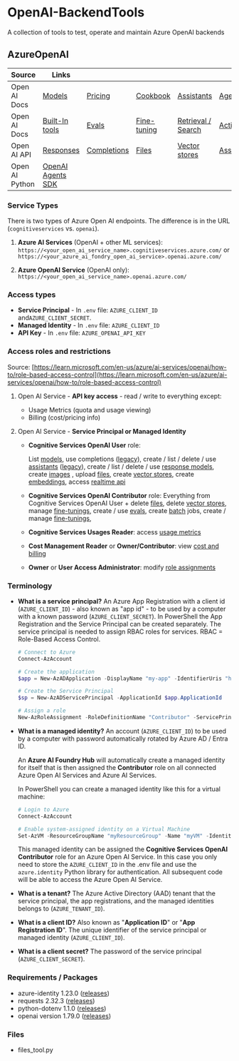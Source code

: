 # OpenAI-BackendTools
A collection of tools to test, operate and maintain Azure OpenAI backends

## AzureOpenAI

| Source         | Links                                                        |                                                              |                                                              |                                                              |                                                              |
| -------------- | ------------------------------------------------------------ | ------------------------------------------------------------ | ------------------------------------------------------------ | ------------------------------------------------------------ | ------------------------------------------------------------ |
| Open AI Docs   | [Models](https://platform.openai.com/docs/models)            | [Pricing](https://platform.openai.com/docs/pricing)          | [Cookbook](https://cookbook.openai.com/)                     | [Assistants](https://platform.openai.com/docs/assistants/overview) | [Agents](https://platform.openai.com/docs/guides/agents)     |
| Open AI Docs   | [Built-In tools](https://platform.openai.com/docs/guides/agents) | [Evals](https://platform.openai.com/docs/guides/evals)       | [Fine-tuning](https://platform.openai.com/docs/guides/fine-tuning) | [Retrieval / Search](https://platform.openai.com/docs/guides/retrieval) | [Actions](https://platform.openai.com/docs/actions/introduction) |
| Open AI API    | [Responses](https://platform.openai.com/docs/api-reference/responses) | [Completions](https://platform.openai.com/docs/api-reference/chat) | [Files](https://platform.openai.com/docs/api-reference/files) | [Vector stores](https://platform.openai.com/docs/api-reference/vector-stores) | [Assistants](https://platform.openai.com/docs/api-reference/assistants) |
| Open AI Python | [OpenAI Agents SDK](https://openai.github.io/openai-agents-python/) |                                                              |                                                              |                                                              |                                                              |



### Service Types

There is two types of Azure Open AI endpoints. The difference is in the URL (`cognitiveservices` vs. `openai`).

1) **Azure AI Services** (OpenAI + other ML services): `https://<your_open_ai_service_name>.cognitiveservices.azure.com/`
   or
   `https://<your_azure_ai_fondry_open_ai_service>.openai.azure.com/`

2) **Azure OpenAI Service** (OpenAI only):
   `https://<your_open_ai_service_name>.openai.azure.com/`

### Access types

- **Service Principal** - In `.env` file:  `AZURE_CLIENT_ID` and`AZURE_CLIENT_SECRET`.
- **Managed Identity**  - In `.env` file:  `AZURE_CLIENT_ID`
- **API Key** - In `.env` file:  `AZURE_OPENAI_API_KEY`

### Access roles and restrictions

Source: [https://learn.microsoft.com/en-us/azure/ai-services/openai/how-to/role-based-access-control](https://learn.microsoft.com/en-us/azure/ai-services/openai/how-to/role-based-access-control)

1. Open AI Service - **API key access** - read / write to everything except:

   - Usage Metrics (quota and usage viewing)
   - Billing (cost/pricing info)

2. Open AI Service - **Service Principal or Managed Identity**

   - **Cognitive Services OpenAI User** role:

     List <u>models</u>, use completions ([legacy](https://platform.openai.com/docs/guides/completions)), create / list / delete / use <u>assistants</u> ([legacy](https://platform.openai.com/docs/assistants/whats-new#march-2025)), create / list / delete / use <u>response models</u>, create <u>images</u> , upload <u>files</u>, create <u>vector stores</u>, create <u>embeddings</u>, access <u>realtime api</u>

   - **Cognitive Services OpenAI Contributor** role:
     Everything from Cognitive Services OpenAI User + delete <u>files</u>, delete <u>vector stores</u>, manage <u>fine-tunings</u>, create / use <u>evals</u>, create <u>batch</u> jobs, create / manage <u>fine-tunings</u>, 

   - **Cognitive Services Usages Reader**: access <u>usage metrics</u>

   - **Cost Management Reader** or **Owner/Contributor**: view <u>cost and billing</u>

   - **Owner** or **User Access Administrator**: modify <u>role assignments</u>

### Terminology

- **What is a service principal?**
  An Azure App Registration with a client id (`AZURE_CLIENT_ID`) -  also known as "app id" - to be used by a computer with a known password (`AZURE_CLIENT_SECRET`). In PowerShell the App Registration and the Service Principal can be created separately. The service principal is needed to assign RBAC roles for services. RBAC = Role-Based Access Control.

  ```powershell
  # Connect to Azure
  Connect-AzAccount
  
  # Create the application
  $app = New-AzADApplication -DisplayName "my-app" -IdentifierUris "http://my-app" -Password "PlainTextPassword123!"
  
  # Create the Service Principal
  $sp = New-AzADServicePrincipal -ApplicationId $app.ApplicationId
  
  # Assign a role
  New-AzRoleAssignment -RoleDefinitionName "Contributor" -ServicePrincipalName $sp.ApplicationId
  ```

  

- **What is a managed identity?**
  An account (`AZURE_CLIENT_ID`) to be used by a computer with password automatically rotated by Azure AD / Entra ID.

  An **Azure AI Foundry Hub** will automatically create a managed identity for itself that is then assigned the **Contributor** role on all connected Azure Open AI Services and Azure AI Services.

  In PowerShell you can create a managed identity like this for a virtual machine:

  ```powershell
  # Login to Azure
  Connect-AzAccount
  
  # Enable system-assigned identity on a Virtual Machine
  Set-AzVM -ResourceGroupName "myResourceGroup" -Name "myVM" -IdentityType SystemAssigned
  ```

  This managed identity can be assigned the **Cognitive Services OpenAI Contributor** role for an Azure Open AI Service. In this case you only need to store the `AZURE_CLIENT_ID` in the .env file and use the `azure.identity` Python library for authentication. All subsequent code will be able to access the Azure Open AI Service.

- **What is a tenant?**
  The Azure Active Directory (AAD) tenant that the service principal, the app registrations, and the managed identities belongs to (`AZURE_TENANT_ID`).

- **What is a client ID?** Also known as "**Application ID**" or "**App Registration ID**".
  The unique identifier of the service principal or managed identity (`AZURE_CLIENT_ID`).

- **What is a client secret?**
  The password of the service principal (`AZURE_CLIENT_SECRET`).


### Requirements / Packages
- azure-identity 1.23.0 ([releases](https://pypi.org/project/azure-identity/))
- requests 2.32.3 ([releases](https://pypi.org/project/requests/))
- python-dotenv 1.1.0 ([releases](https://pypi.org/project/python-dotenv/))
- openai version 1.79.0 ([releases](https://github.com/openai/openai-python/tags))

### Files
- files_tool.py


